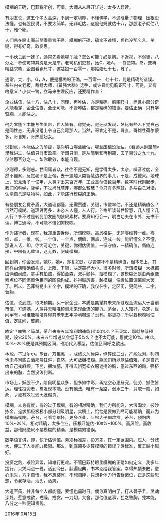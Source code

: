 模糊的正确，巴菲特所创，可惜，大师从未展开详述，太多人误读。  
  
有朋友说，这五个字太高深，不到一定境界，不懂佛学，不通晓量子物理，压根没法懂。也有股民说，不要太简单，无非毛估，这股他妈就估十八，那股老子就估八十，难个卵。  
  
人们总在股市面前显得童言无忌。模糊的正确，确实不难懂，但也没那么易，关键，得有好奇，敢妄思。  
  
一小伙见到一妹子，通常先看她哪？脸？怎么可能？必是胸。不近视，不弱智，八分之一秒便可知其胸是大是平。老司机们更甚，她G，她A，一瞥便知。然，要再精益求精，企图看穿尺寸，这姑娘一百零一，那姑娘七十七，难了。  
  
通常，大，小，G，A，便是模糊的正确，一百零一，七十七，则是精确的错误。某些内衣老板，裁缝大师，《最强大脑》选手，或许真能见胸识尺寸，可是，又有啥意义？小伙一瞥，立马来生理反应，还要精作甚？  
  
企业估值，估十八，估八十，同理，再咋估，亦是精确。胸围尺寸，尚且小部分奇人能看穿，企业估值，全无可能，不管咋估，都是精确的错误。要估正确，只有学瞥胸，本能估之。  
  
何为本能？本能与生俱来，世人皆有。你觉无，是还没发现，好比有些人不觉自己是同性恋，无非没碰上令自己变弯那人。当然，哥肯定不是，哥直，哥雄性荷尔蒙多，哥自知，哥热爱妇女。  
  
说到底，本能估之的前提，是你明白哪些能估，哪些压根没法估。《看透大道至简》里我讲过，估值只消市盈率。所谓只消，是从简到繁再到简，去了百分之九十九，仅估那百分之一。如你敢效，本能自现。  
  
少则得，多则惑。世间庸者众，往往不是无知，是学得太多，太杂，噪音过度，全然不自察，反觉老子是上帝，去干逾越人类智慧边界的事儿，于是，成傻屄。地球上，恐龙活了一亿年，人类才出来百万年，工业革命仅数百年，数字时代刚起步，我们的科学，哲学，不过尚处萌芽，哪那么智慧？你只有多照镜，多与自己对话，认清自己是啥物种，如此，才能践行模糊的正确。  
  
有些朋友会觉矛盾，大道理都懂，无需赘述，关键，市盈率估，不还是精确值么？当然可模糊。道理讲再多，未必人人懂，人人行。芒格所谈普世智慧，几人懂？几人行？多不过是转到朋友圈的装屄素材。要真知行合一，明白功夫在市外，无书不读，博古通今，不可能不懂如何模糊。  
  
作为践行者，现在，我郑重告诉你，所谓模糊，高屄格讲，无非零维转一维。零维，点，一维，线。一个值，一个点，俩值，俩点，连成一线。能听懂么？不懂，那说人话，即，你大可毛估，关键，你得估俩值，一保守值，一精确值，俩值连接，中间有无数值，这无数，便成模糊。  
  
回到胸，你会发现，她G，她A，亦复如是。尽管罩杯不是精确值，但本质上，其同样由俩精确值构成，上限，下限，决定罩杯大小。很多时候，所谓模糊，大抵都由俩值组成。拿手机拍照，得帕金森，双手颤抖，拍模糊了，这模糊还是由两组像素点位不同但颜色相同的图像构成。抖得越厉害，越模糊，像素位置偏离越大罢了。所以，巴菲特提出五个字，模糊的正确，我仅仨字，定区间，更简些，二字，瞥胸。  
  
估值，说到底，取决预期。买一家企业，本质是期望其未来所赚现金流远大于当前市值，可遗憾，人类并无精准预测未来现金流的能力。茅台，人人知好，稳定，世间罕有，可谁能精准算得其未来五年净利增速？没有。那怎办？所以要模糊地估值，定区间，瞥胸。  
  
咋定？咋瞥？简单。茅台未来五年净利增速能超100%么？不现实，那就放低预期，设它20%。未来五年增速又会低于5%么？也不太可能，那就定10%。由此，10%~20%便是其预期区间，预期代入模型，估值区间呼之欲出。  
  
本能，不过尔尔。茅台，万里挑一，成绩长久优异，纵算控三公，产能过剩，利润也未与别些白酒那般狂泻，自然，大可放胆模糊。股民们所以觉估值难，多是自己给自己找麻烦，下套，掘坟墓，非得去辨宽松衣服遮掩的胸，塞过东西的胸，强挤出来的胸，当然没法判断。  
  
市场上，妖股不少，阶段明星众多，但多如中彩，再挖空心思研究，徒劳，抓住皆运。理性投资者，想发现本能，没有他法，唯有一条路，弱水三千，只取一瓢，如此，才能有效过滤大批假货。  
  
模糊，本身有度，有的过于模糊，有的相对精确，我们力所能及，大浪淘沙，披沙拣金，追求那极极极小部分超级明星，实质上，恰恰是要做到尽可能精确，而非为模糊而模糊。茅台，可看穿罩杯，更多企业，压根大平都难辨。茅台，预期估10%~20%，相对精确，太多企业，压根只能估-100%~100%，高风险，高收益，那他妈绝屄不是模糊的精确，是模糊的错误。  
  
数学语言讲，即，你所估俩值，务须标准差，协方差，在一定范围内。过大，分歧大，便过了人类能力极限。那么，到底超多少算模糊的错误？没标准，反正越小越好。  
  
投资之路，艰险异常，知难行更难。不管巴菲特眼里模糊的正确如何定义，我多年践行，只凭两点一线，活到今日。翻遍经典，书本没给我答案，幸得热情未散，童心未失，方才自悟。我不想装屄，不想自捧，只想身体力行告诉诸位，正是这些思想，令我存活，活久，活爽。  
  
大道至简，并非每个人都能懂，要懂也需时日。倘你真明白了，打从骨子里，灵魂深处，愿意戒欲，戒躁，戒贪，一刀切，大舍，那估值这事，犹之瞥胸，凭本能，八分之一秒便知贵贱。

2016年10月15日